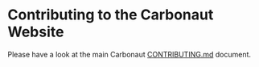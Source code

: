 # Contributing to the Carbonaut Website

Please have a look at the main Carbonaut [CONTRIBUTING.md](https://github.com/carbonaut-cloud/carbonaut/blob/main/CONTRIBUTING.md) document.
